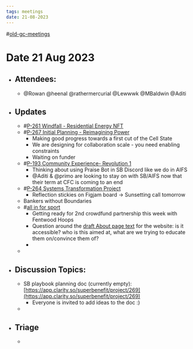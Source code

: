 ```yaml
---
tags: meetings
date: 21-08-2023
---
```

#[old-gc-meetings](/notes/general-circle/old-gc-meetings/old-gc-meetings.md) 
# **Date 21 Aug 2023**
- ## Attendees:
	- @Rowan  @heenal @rathermercurial @Lewwwk @MBaldwin @Aditi 
- ## Updates
	- #[P-261 Windfall - Residential Energy NFT](P-261%20Windfall%20-%20Residential%20Energy%20NFT) 
	- #[P-267 Initial Planning - Reimagining Power](P-267%20Initial%20Planning%20-%20Reimagining%20Power) 
		- Making good progress towards a first cut of the Cell State
		- We are designing for collaboration scale - you need enabling constraints
		- Waiting on funder
	- #[P-193 Community Experience- Revolution 1](P-193%20Community%20Experience-%20Revolution%201)
		- Thinking about using Praise Bot in SB Discord like we do in AIFS
		- @Aditi & @primo are looking to stay on with SB/AIFS now that their term at CFC is coming to an end
	- #[P-264 Systems Transformation Project](P-264%20Systems%20Transformation%20Project) 
		- Reflection stickies on Figjam board -> Sunsetting call tomorrow
	- Bankers without Boundaries
	- #[all in for sport](/notes/archive/clarity/Tags/all%20in%20for%20sport.md) 
		- Getting ready for 2nd crowdfund partnership this week with Fentwood Hoops
		- Question around the [draft About page text](https://docs.google.com/document/d/1_EzTvNloWO6VTig76W7jMW9rp48-VVocYfbpStkrXUs/edit#heading=h.tmwqlrumbnzk) for the website: is it accessible? who is this aimed at, what are we trying to educate them on/convince them of?
		- 
	-  
- ## Discussion Topics:
	- SB playbook planning doc (currently empty): [https://app.clarity.so/superbenefit/project/269](https://app.clarity.so/superbenefit/project/269) 
		- Everyone is invited to add ideas to the doc :)
	- 
- ## Triage
	- 
